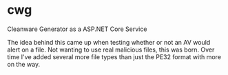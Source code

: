 # cwg
Cleanware Generator as a ASP.NET Core Service

The idea behind this came up when testing whether or not an AV would alert on a file.  Not wanting to use real malicious files, this was born.  Over time I've added several more file types than just the PE32 format with more on the way.
